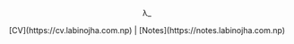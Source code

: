 <p style="text-align: center;">
λ_
</p>


<p style="text-align: center;">
[CV](https://cv.labinojha.com.np) | [Notes](https://notes.labinojha.com.np)
</p>
